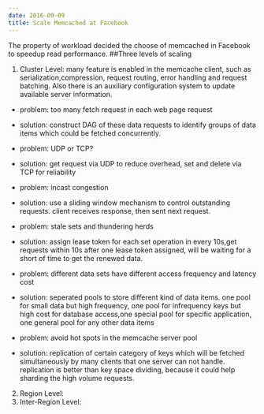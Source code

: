 ```yaml
---
date: 2016-09-09
title: Scale Memcached at Facebook
---
```


The property of workload decided the choose of memcached in Facebook to speedup read performance. 
##Three levels of scaling
1. Cluster Level:
  many feature is enabled in the memcache client, such as serialization,compression, request routing, error handling and request batching.
  Also there is an auxiliary configuration system to update available server information.
  * problem: too many fetch request in each web page request
  * solution: construct DAG of these data requests to identify groups of data items which could be fetched concurrently. 
  
  * problem: UDP or TCP?
  * solution: get request via UDP to reduce overhead, set and delete via TCP for reliability
  
  * problem: incast congestion
  * solution: use a sliding window mechanism to control outstanding requests. client receives response, then sent next request.
  
  * problem: stale sets and thundering herds
  * solution: assign lease token for each set operation in every 10s,get requests within 10s after one lease token assigned, will be waiting
  for a short of time to get the renewed data.
  
  * problem: different data sets have different access frequency and latency cost
  * solution: seperated pools to store different kind of data items. one pool for small data but high frequency, one pool for infrequency 
  keys but high cost for database access,one special pool for specific application, one general pool for any other data items
  
  * problem: avoid hot spots in the memcache server pool
  * solution: replication of certain category of keys which will be fetched simultaneously by many clients that one server can not handle.
  replication is better than key space dividing, because it could help sharding the high volume requests.
  
2. Region Level:
3. Inter-Region Level:
